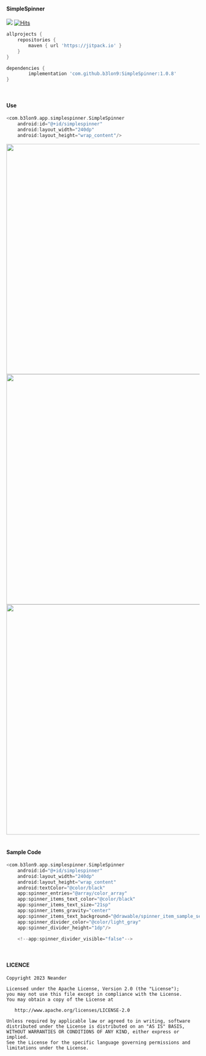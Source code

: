 #### SimpleSpinner

[![](https://jitpack.io/v/b3lon9/SimpleSpinner.svg)](https://jitpack.io/#b3lon9/SimpleSpinner)
[![Hits](https://hits.seeyoufarm.com/api/count/incr/badge.svg?url=https%3A%2F%2Fgithub.com%2Fb3lon9%2FSimpleSpinner&count_bg=%23C23B3B&title_bg=%23555555&icon=&icon_color=%23E7E7E7&title=hits&edge_flat=false)](https://hits.seeyoufarm.com)

```gradle
allprojects {
    repositories {
        maven { url 'https://jitpack.io' }
    }
}
```

```gradle
dependencies {
        implementation 'com.github.b3lon9:SimpleSpinner:1.0.8'
}
```
<br />

#### Use

```gradle
<com.b3lon9.app.simplespinner.SimpleSpinner
    android:id="@+id/simplespinner"
    android:layout_width="240dp"
    android:layout_height="wrap_content"/>
```

<div style="align:center">
<img src="https://user-images.githubusercontent.com/119420119/229076543-b478f73a-6606-4e2f-9feb-b5be54e290af.png" align="center" height="600">
<img src="https://user-images.githubusercontent.com/119420119/229076575-e538a0fb-c7e1-4295-a007-2d8526e44744.png" align="center" height="600">
<img src="https://user-images.githubusercontent.com/119420119/229088165-f9bcc9fd-8648-418f-b814-8dbcb20254a8.png" align="center" height="600">
</div>

<br />

#### Sample Code

```gradle
<com.b3lon9.app.simplespinner.SimpleSpinner
    android:id="@+id/simplespinner"
    android:layout_width="240dp"
    android:layout_height="wrap_content"
    android:textColor="@color/black"
    app:spinner_entries="@array/color_array"
    app:spinner_items_text_color="@color/black"
    app:spinner_items_text_size="21sp"
    app:spinner_items_gravity="center"
    app:spinner_items_text_background="@drawable/spinner_item_sample_selector"
    app:spinner_divider_color="@color/light_gray"
    app:spinner_divider_height="1dp"/>
    
    <!--app:spinner_divider_visible="false"-->
```

<br />

#### LICENCE

```agsl
Copyright 2023 Neander

Licensed under the Apache License, Version 2.0 (the "License");
you may not use this file except in compliance with the License.
You may obtain a copy of the License at

   http://www.apache.org/licenses/LICENSE-2.0

Unless required by applicable law or agreed to in writing, software
distributed under the License is distributed on an "AS IS" BASIS,
WITHOUT WARRANTIES OR CONDITIONS OF ANY KIND, either express or implied.
See the License for the specific language governing permissions and
limitations under the License.
```
